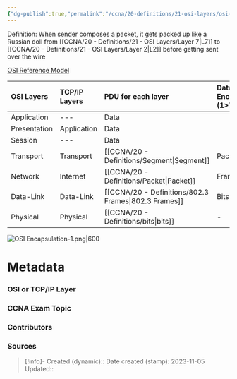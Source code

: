 ```yaml
---
{"dg-publish":true,"permalink":"/ccna/20-definitions/21-osi-layers/osi-encapsulation/"}
---
```


Definition: When sender composes a packet, it gets packed up like a Russian doll from [[CCNA/20 - Definitions/21 - OSI Layers/Layer 7\|L7]] to [[CCNA/20 - Definitions/21 - OSI Layers/Layer 2\|L2]] before getting sent over the wire

[OSI Reference Model](https://netcert.tripod.com/ccna/internetworking/osi.html)

| OSI Layers   | TCP/IP Layers | PDU for each layer  | Data Encapsulation (1>7) | Data De-encapsulation (7>1) | 
|:------------ |:------------- |:------------------- |:------------------------ |:--------------------------- |
| Application  | ---           | Data                |                          |                             |
| Presentation | Application   | Data                |                          |                             |
| Session      | ---           | Data                |                          |                             |
| Transport    | Transport     | [[CCNA/20 - Definitions/Segment\|Segment]]         | Packets>Segments         | Segment>Packets             |
| Network      | Internet      | [[CCNA/20 - Definitions/Packet\|Packet]]          | Frames>Packets           | Packets>Frames              |
| Data-Link    | Data-Link     | [[CCNA/20 - Definitions/802.3 Frames\|802.3 Frames]] | Bits>Frames              | Frames>Bits                 |
| Physical     | Physical      | [[CCNA/20 - Definitions/bits\|bits]]            | -                        | -                           |

![OSI Encapsulation-1.png|600](/img/user/Attachments/OSI%20Encapsulation-1.png)


# Metadata
### OSI or TCP/IP Layer

### CCNA Exam Topic

### Contributors

### Sources



> [!info]- Created (dynamic):: 
> Date created (stamp): 2023-11-05
> Updated:: 


